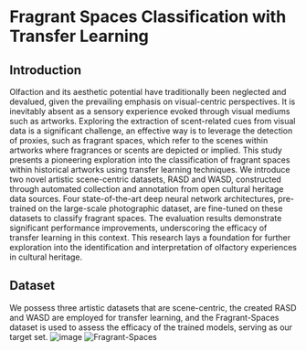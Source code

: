 # Fragrant Spaces Classification with Transfer Learning
## Introduction
Olfaction and its aesthetic potential have traditionally been neglected and devalued, given the prevailing emphasis on visual-centric perspectives. It is inevitably absent as a sensory experience evoked through visual mediums such as artworks. Exploring the extraction of scent-related cues from visual data is a significant challenge, an effective way is to leverage the detection of proxies,  such as fragrant spaces, which refer to the scenes within artworks where fragrances or scents are depicted or implied. 
This study presents a pioneering exploration into the classification of fragrant spaces within historical artworks using transfer learning techniques. We introduce two novel artistic scene-centric datasets, RASD and WASD, constructed through automated collection and annotation from open cultural heritage data sources. Four state-of-the-art deep neural network architectures, pre-trained on the large-scale photographic dataset, are fine-tuned on these datasets to classify fragrant spaces. The evaluation results demonstrate significant performance improvements, underscoring the efficacy of transfer learning in this context. This research lays a foundation for further exploration into the identification and interpretation of olfactory experiences in cultural heritage.

## Dataset
We possess three artistic datasets that are scene-centric, the created RASD and WASD are employed for transfer learning, and the Fragrant-Spaces dataset is used to assess the efficacy of the trained models, serving as our target set. 
![image](https://github.com/Shu-Shine/Fragrant_Spaces_Classification_with_Transfer_Learning/blob/main/images/t1.jpg)
![Fragrant-Spaces](https://github.com/Shu-Shine/Fragrant_Spaces_Classification_with_Transfer_Learning/blob/main/images/Fragrant-Spaces.png)
